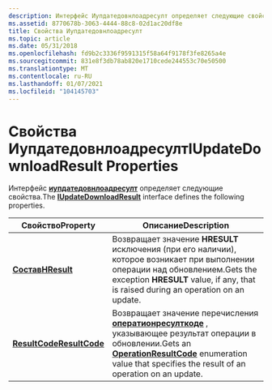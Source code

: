 ```yaml
---
description: Интерфейс Иупдатедовнлоадресулт определяет следующие свойства.
ms.assetid: 8770678b-3063-4444-88c8-02d1ac20df8e
title: Свойства Иупдатедовнлоадресулт
ms.topic: article
ms.date: 05/31/2018
ms.openlocfilehash: fd9b2c3336f9591315f58a64f9178f3fe8265a4e
ms.sourcegitcommit: 831e8f3db78ab820e1710cede244553c70e50500
ms.translationtype: MT
ms.contentlocale: ru-RU
ms.lasthandoff: 01/07/2021
ms.locfileid: "104145703"
---
```

# <a name="iupdatedownloadresult-properties"></a><span data-ttu-id="7b9eb-103">Свойства Иупдатедовнлоадресулт</span><span class="sxs-lookup"><span data-stu-id="7b9eb-103">IUpdateDownloadResult Properties</span></span>

<span data-ttu-id="7b9eb-104">Интерфейс [**иупдатедовнлоадресулт**](/windows/desktop/api/Wuapi/nn-wuapi-iupdatedownloadresult) определяет следующие свойства.</span><span class="sxs-lookup"><span data-stu-id="7b9eb-104">The [**IUpdateDownloadResult**](/windows/desktop/api/Wuapi/nn-wuapi-iupdatedownloadresult) interface defines the following properties.</span></span>



| <span data-ttu-id="7b9eb-105">Свойство</span><span class="sxs-lookup"><span data-stu-id="7b9eb-105">Property</span></span>                                               | <span data-ttu-id="7b9eb-106">Описание</span><span class="sxs-lookup"><span data-stu-id="7b9eb-106">Description</span></span>                                                                                                                          |
|--------------------------------------------------------|--------------------------------------------------------------------------------------------------------------------------------------|
| [<span data-ttu-id="7b9eb-107">**Состав**</span><span class="sxs-lookup"><span data-stu-id="7b9eb-107">**HResult**</span></span>](/windows/desktop/api/Wuapi/nf-wuapi-iupdatedownloadresult-get_hresult)       | <span data-ttu-id="7b9eb-108">Возвращает значение **HRESULT** исключения (при его наличии), которое возникает при выполнении операции над обновлением.</span><span class="sxs-lookup"><span data-stu-id="7b9eb-108">Gets the exception **HRESULT** value, if any, that is raised during an operation on an update.</span></span>                                       |
| [<span data-ttu-id="7b9eb-109">**ResultCode**</span><span class="sxs-lookup"><span data-stu-id="7b9eb-109">**ResultCode**</span></span>](/windows/desktop/api/Wuapi/nf-wuapi-iupdatedownloadresult-get_resultcode) | <span data-ttu-id="7b9eb-110">Возвращает значение перечисления [**оператионресулткоде**](/windows/win32/api/wuapi/ne-wuapi-operationresultcode) , указывающее результат операции в обновлении.</span><span class="sxs-lookup"><span data-stu-id="7b9eb-110">Gets an [**OperationResultCode**](/windows/win32/api/wuapi/ne-wuapi-operationresultcode) enumeration value that specifies the result of an operation on an update.</span></span> |



 

 

 



